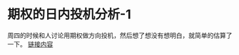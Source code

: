 # 期权的日内投机分析-1

周四的时候和人讨论用期权做方向投机，然后想了想没有想明白，就简单的估算了一下。
[链接内容](https://github.com/AlphaSmartDog/DyBlog/blob/master/%E6%9C%9F%E6%9D%83%E7%9A%84%E6%97%A5%E5%86%85%E6%8A%95%E6%9C%BA%E5%88%86%E6%9E%90-1/%E6%9C%9F%E6%9D%83%E7%9A%84%E6%97%A5%E5%86%85%E6%8A%95%E6%9C%BA%E5%88%86%E6%9E%90-1.pdf)